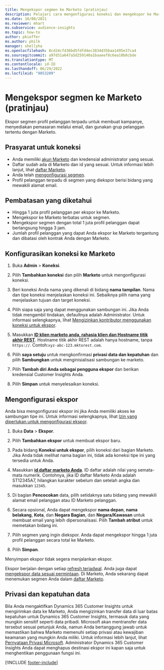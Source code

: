 ```yaml
---
title: Mengekspor segmen ke Marketo (pratinjau)
description: Pelajari cara mengonfigurasi koneksi dan mengekspor ke Marketo.
ms.date: 10/08/2021
ms.reviewer: mhart
ms.subservice: audience-insights
ms.topic: how-to
author: pkieffer
ms.author: philk
manager: shellyha
ms.openlocfilehash: 8cd24cf436bd5fdfd4ec3834d35baa1495e37ca4
ms.sourcegitcommit: a97d31a647a5d259140a1baaeef8c6ea10b8cbde
ms.translationtype: MT
ms.contentlocale: id-ID
ms.lasthandoff: 06/29/2022
ms.locfileid: "9053209"
---
```

# <a name="export-segments-to-marketo-preview"></a>Mengekspor segmen ke Marketo (pratinjau)

Ekspor segmen profil pelanggan terpadu untuk membuat kampanye, menyediakan pemasaran melalui email, dan gunakan grup pelanggan tertentu dengan Marketo.

## <a name="prerequisites-for-connection"></a>Prasyarat untuk koneksi

-   Anda memiliki [akun Marketo](https://login.marketo.com/) dan kredensial administrator yang sesuai.
-   Daftar sudah ada di Marketo dan id yang sesuai. Untuk informasi lebih lanjut, lihat [daftar Marketo](https://docs.marketo.com/display/public/DOCS/Understanding+Static+Lists).
-   Anda telah [mengonfigurasi segmen](segments.md).
-   Profil pelanggan terpadu di segmen yang diekspor berisi bidang yang mewakili alamat email.

## <a name="known-limitations"></a>Pembatasan yang diketahui

- Hingga 1 juta profil pelanggan per ekspor ke Marketo.
- Mengekspor ke Marketo terbatas untuk segmen.
- Mengekspor segmen dengan total 1 juta profil pelanggan dapat berlangsung hingga 3 jam. 
- Jumlah profil pelanggan yang dapat Anda ekspor ke Marketo tergantung dan dibatasi oleh kontrak Anda dengan Marketo.

## <a name="set-up-connection-to-marketo"></a>Konfigurasikan koneksi ke Marketo

1. Buka **Admin** > **Koneksi**.

1. Pilih **Tambahkan koneksi** dan pilih **Marketo** untuk mengonfigurasi koneksi.

1. Beri koneksi Anda nama yang dikenali di bidang **nama tampilan**. Nama dan tipe koneksi menjelaskan koneksi ini. Sebaiknya pilih nama yang menjelaskan tujuan dan target koneksi.

1. Pilih siapa saja yang dapat menggunakan sambungan ini. Jika Anda tidak mengambil tindakan, defaultnya adalah Administrator. Untuk informasi selengkapnya, lihat [Mengizinkan kontributor menggunakan koneksi untuk ekspor](connections.md#allow-contributors-to-use-a-connection-for-exports).

1. Masukkan **[ID klien marketo anda, rahasia klien dan Hostname titik akhir REST](https://developers.marketo.com/rest-api/authentication/)**. Hostname titik akhir REST adalah hanya hostname, tanpa `https://`. Contoh:`xyz-abc-123.mktorest.com`. 

1. Pilih **saya setuju** untuk mengkonfirmasi **privasi data dan kepatuhan** dan pilih **Sambungkan** untuk menginisialisasi sambungan ke marketo.

1. Pilih **Tambah diri Anda sebagai pengguna ekspor** dan berikan kredensial Customer Insights Anda.

1. Pilih **Simpan** untuk menyelesaikan koneksi.

## <a name="configure-an-export"></a>Mengonfigurasi ekspor

Anda bisa mengonfigurasi ekspor ini jika Anda memiliki akses ke sambungan tipe ini. Untuk informasi selengkapnya, lihat [Izin yang diperlukan untuk mengonfigurasi ekspor](export-destinations.md#set-up-a-new-export).

1. Buka **Data** > **Ekspor**.

1. Pilih **Tambahkan ekspor** untuk membuat ekspor baru.

1. Pada bidang **Koneksi untuk ekspor**, pilih koneksi dari bagian Marketo. Jika Anda tidak melihat nama bagian ini, tidak ada koneksi tipe ini yang tersedia untuk Anda.

1. Masukkan **[id daftar marketo Anda](https://docs.marketo.com/display/public/DOCS/Understanding+Static+Lists)**. ID daftar adalah nilai yang semata-mata numerik. Contohnya, jika ID daftar Marketo Anda adalah ST12345A7, hilangkan karakter sebelum dan setelah angka dan masukkan `12345`. 

1. Di bagian **Pencocokan** data, pilih setidaknya satu bidang yang mewakili alamat email pelanggan atau ID Marketo pelanggan. 

1. Secara opsional, Anda dapat mengekspor **nama depan**, **nama belakang**, **Kota**, dan **Negara Bagian**, dan **Negara/Kawasan**  untuk membuat email yang lebih dipersonalisasi. Pilih **Tambah atribut** untuk memetakan bidang ini.

1. Pilih segmen yang ingin diekspor. Anda dapat mengekspor hingga 1 juta profil pelanggan secara total ke Marketo.

1. Pilih **Simpan**.

Menyimpan ekspor tidak segera menjalankan ekspor.

Ekspor berjalan dengan setiap [refresh terjadwal](system.md#schedule-tab). Anda juga dapat [mengekspor data sesuai permintaan](export-destinations.md#run-exports-on-demand). Di Marketo, Anda sekarang dapat menemukan segmen Anda dalam [daftar Marketo](https://docs.marketo.com/display/public/DOCS/Understanding+Static+Lists).


## <a name="data-privacy-and-compliance"></a>Privasi dan kepatuhan data

Bila Anda mengaktifkan Dynamics 365 Customer Insights untuk mengirimkan data ke Marketo, Anda mengizinkan transfer data di luar batas kepatuhan untuk Dynamics 365 Customer Insights, termasuk data yang mungkin sensitif seperti data pribadi. Microsoft akan mentransfer data tersebut sesuai petunjuk Anda, namun Anda bertanggung jawab untuk memastikan bahwa Marketo memenuhi setiap privasi atau kewajiban keamanan yang mungkin Anda miliki. Untuk informasi lebih lanjut, lihat [Pernyataan Privasi Microsoft](https://go.microsoft.com/fwlink/?linkid=396732).
Administrator Dynamics 365 Customer Insights Anda dapat menghapus destinasi ekspor ini kapan saja untuk menghentikan penggunaan fungsi ini.


[!INCLUDE [footer-include](includes/footer-banner.md)]
